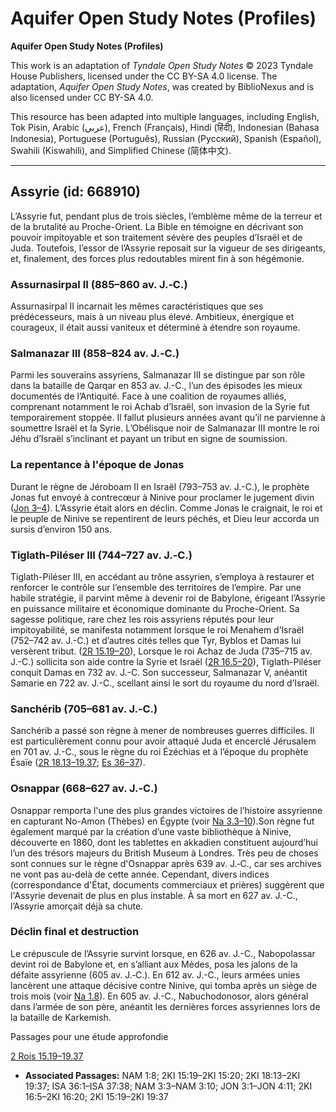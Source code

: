 # Aquifer Open Study Notes (Profiles)

**Aquifer Open Study Notes (Profiles)**

This work is an adaptation of *Tyndale Open Study Notes* © 2023 Tyndale House Publishers, licensed under the CC BY\-SA 4\.0 license. The adaptation, *Aquifer Open Study Notes*, was created by BiblioNexus and is also licensed under CC BY\-SA 4\.0\.

This resource has been adapted into multiple languages, including English, Tok Pisin, Arabic (عربي), French (Français), Hindi (हिंदी), Indonesian (Bahasa Indonesia), Portuguese (Português), Russian (Русский), Spanish (Español), Swahili (Kiswahili), and Simplified Chinese (简体中文).



--------------------------------

## Assyrie (id: 668910)

L’Assyrie fut, pendant plus de trois siècles, l’emblème même de la terreur et de la brutalité au Proche\-Orient. La Bible en témoigne en décrivant son pouvoir impitoyable et son traitement sévère des peuples d’Israël et de Juda. Toutefois, l’essor de l’Assyrie reposait sur la vigueur de ses dirigeants, et, finalement, des forces plus redoutables mirent fin à son hégémonie.

### Assurnasirpal II (885–860 av. J.‑C.)

Assurnasirpal II incarnait les mêmes caractéristiques que ses prédécesseurs, mais à un niveau plus élevé. Ambitieux, énergique et courageux, il était aussi vaniteux et déterminé à étendre son royaume.

### Salmanazar III (858–824 av. J.‑C.)

Parmi les souverains assyriens, Salmanazar III se distingue par son rôle dans la bataille de Qarqar en 853 av. J.\-C., l’un des épisodes les mieux documentés de l’Antiquité. Face à une coalition de royaumes alliés, comprenant notamment le roi Achab d’Israël, son invasion de la Syrie fut temporairement stoppée. Il fallut plusieurs années avant qu’il ne parvienne à soumettre Israël et la Syrie. L’Obélisque noir de Salmanazar III montre le roi Jéhu d’Israël s’inclinant et payant un tribut en signe de soumission.

### La repentance à l'époque de Jonas

Durant le règne de Jéroboam II en Israël (793–753 av. J.\-C.), le prophète Jonas fut envoyé à contrecœur à Ninive pour proclamer le jugement divin ([Jon 3–4](https://ref.ly/Jonah3:1-Jonah4:11)). L’Assyrie était alors en déclin. Comme Jonas le craignait, le roi et le peuple de Ninive se repentirent de leurs péchés, et Dieu leur accorda un sursis d’environ 150 ans.

### Tiglath\-Piléser III (744–727 av. J.‑C.)

Tiglath\-Piléser III, en accédant au trône assyrien, s’employa à restaurer et renforcer le contrôle sur l’ensemble des territoires de l’empire. Par une habile stratégie, il parvint même à devenir roi de Babylone, érigeant l’Assyrie en puissance militaire et économique dominante du Proche\-Orient. Sa sagesse politique, rare chez les rois assyriens réputés pour leur impitoyabilité, se manifesta notamment lorsque le roi Menahem d’Israël (752–742 av. J.\-C.) et d’autres cités telles que Tyr, Byblos et Damas lui versèrent tribut. ([2R 15\.19–20](https://ref.ly/2Kgs15:19-2Kgs15:20)), Lorsque le roi Achaz de Juda (735–715 av. J.\-C.) sollicita son aide contre la Syrie et Israël ([2R 16\.5–20](https://ref.ly/2Kgs16:5-2Kgs16:20)), Tiglath\-Piléser conquit Damas en 732 av. J.\-C. Son successeur, Salmanazar V, anéantit Samarie en 722 av. J.\-C., scellant ainsi le sort du royaume du nord d’Israël.

### Sanchérib (705–681 av. J.‑C.)

Sanchérib a passé son règne à mener de nombreuses guerres difficiles. Il est particulièrement connu pour avoir attaqué Juda et encerclé Jérusalem en 701 av. J.\-C., sous le règne du roi Ézéchias et à l’époque du prophète Ésaïe ([2R 18\.13–19\.37](https://ref.ly/2Kgs18:13-2Kgs19:37); [Es 36–37](https://ref.ly/Isa36:1-Isa37:38)).

### Osnappar (668–627 av. J.‑C.)

Osnappar remporta l'une des plus grandes victoires de l’histoire assyrienne en capturant No\-Amon (Thèbes) en Égypte (voir [Na 3\.3–10](https://ref.ly/Nah3:3-Nah3:10)).Son règne fut également marqué par la création d’une vaste bibliothèque à Ninive, découverte en 1860, dont les tablettes en akkadien constituent aujourd’hui l’un des trésors majeurs du British Museum à Londres. Très peu de choses sont connues sur le règne d'Osnappar après 639 av. J.‑C., car ses archives ne vont pas au\-delà de cette année. Cependant, divers indices (correspondance d'État, documents commerciaux et prières) suggèrent que l'Assyrie devenait de plus en plus instable. À sa mort en 627 av. J.\-C., l’Assyrie amorçait déjà sa chute.

### Déclin final et destruction

Le crépuscule de l’Assyrie survint lorsque, en 626 av. J.\-C., Nabopolassar devint roi de Babylone et, en s’alliant aux Mèdes, posa les jalons de la défaite assyrienne (605 av. J.‑C.). En 612 av. J.\-C., leurs armées unies lancèrent une attaque décisive contre Ninive, qui tomba après un siège de trois mois (voir [Na 1\.8](https://ref.ly/Nah1:8)). En 605 av. J.\-C., Nabuchodonosor, alors général dans l’armée de son père, anéantit les dernières forces assyriennes lors de la bataille de Karkemish.

Passages pour une étude approfondie

[2 Rois 15\.19–19\.37](https://ref.ly/2Kgs15:19-2Kgs19:37)

* **Associated Passages:** NAM 1:8; 2KI 15:19–2KI 15:20; 2KI 18:13–2KI 19:37; ISA 36:1–ISA 37:38; NAM 3:3–NAM 3:10; JON 3:1–JON 4:11; 2KI 16:5–2KI 16:20; 2KI 15:19–2KI 19:37

